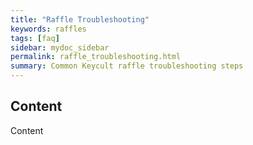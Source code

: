 ```yaml
---
title: "Raffle Troubleshooting"
keywords: raffles
tags: [faq]
sidebar: mydoc_sidebar
permalink: raffle_troubleshooting.html
summary: Common Keycult raffle troubleshooting steps
---
```


## Content

Content